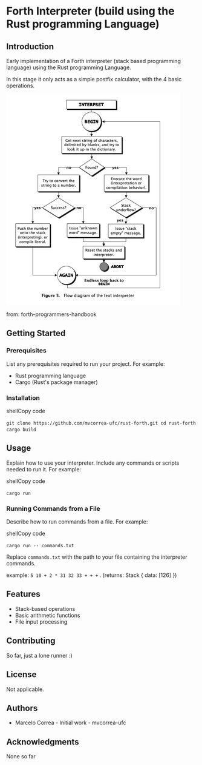 Forth Interpreter (build using the Rust programming Language)
================

Introduction
------------

Early implementation of a Forth interpreter (stack based programming language) using the Rust programming Language.

In this stage it only acts as a simple postfix calculator, with the 4 basic operations.

![image from forth-programmers-handbook](images/interpreter.png)

from: forth-programmers-handbook

Getting Started
---------------

### Prerequisites

List any prerequisites required to run your project. For example:

*   Rust programming language
*   Cargo (Rust's package manager)

### Installation

shellCopy code

`git clone https://github.com/mvcorrea-ufc/rust-forth.git cd rust-forth cargo build`

Usage
-----

Explain how to use your interpreter. Include any commands or scripts needed to run it. For example:

shellCopy code

`cargo run`

### Running Commands from a File

Describe how to run commands from a file. For example:

shellCopy code

`cargo run -- commands.txt`

Replace `commands.txt` with the path to your file containing the interpreter commands.

example: 
`5 10 + 2 * 31 32 33 + + +` .  (returns: Stack { data: [126] })

Features
--------

*   Stack-based operations
*   Basic arithmetic functions
*   File input processing

Contributing
------------

So far, just a lone runner :)

License
-------

Not applicable.

Authors
-------

*   Marcelo Correa - Initial work - mvcorrea-ufc

Acknowledgments
---------------

None so far
